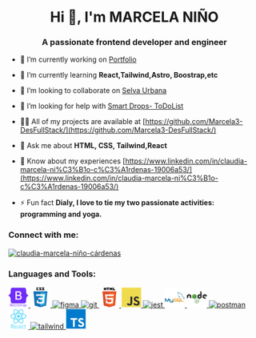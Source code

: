 <h1 align="center">Hi 👋, I'm MARCELA NIÑO</h1>
<h3 align="center">A passionate frontend developer and engineer</h3>

- 🔭 I’m currently working on [Portfolio](https://github.com/Marcela3-DesFullStack/Portfolio)

- 🌱 I’m currently learning **React,Tailwind,Astro, Boostrap,etc**

- 👯 I’m looking to collaborate on [Selva Urbana](https://github.com/Marcela3-DesFullStack/SelvaUrbana)

- 🤝 I’m looking for help with [Smart Drops- ToDoList](https://github.com/Marcela3-DesFullStack/SmartDrops_ToDoList)

- 👨‍💻 All of my projects are available at [https://github.com/Marcela3-DesFullStack/](https://github.com/Marcela3-DesFullStack/)

- 💬 Ask me about **HTML, CSS, Tailwind,React**

- 📄 Know about my experiences [https://www.linkedin.com/in/claudia-marcela-ni%C3%B1o-c%C3%A1rdenas-19006a53/](https://www.linkedin.com/in/claudia-marcela-ni%C3%B1o-c%C3%A1rdenas-19006a53/)

- ⚡ Fun fact **Dialy, I love to tie my two passionate activities: programming and yoga.**

<h3 align="left">Connect with me:</h3>
<p align="left">
<a href="https://linkedin.com/in/claudia-marcela-niño-cárdenas" target="blank"><img align="center" src="https://raw.githubusercontent.com/rahuldkjain/github-profile-readme-generator/master/src/images/icons/Social/linked-in-alt.svg" alt="claudia-marcela-niño-cárdenas" height="30" width="40" /></a>
</p>

<h3 align="left">Languages and Tools:</h3>
<p align="left"> <a href="https://getbootstrap.com" target="_blank" rel="noreferrer"> <img src="https://raw.githubusercontent.com/devicons/devicon/master/icons/bootstrap/bootstrap-plain-wordmark.svg" alt="bootstrap" width="40" height="40"/> </a> <a href="https://www.w3schools.com/css/" target="_blank" rel="noreferrer"> <img src="https://raw.githubusercontent.com/devicons/devicon/master/icons/css3/css3-original-wordmark.svg" alt="css3" width="40" height="40"/> </a> <a href="https://www.figma.com/" target="_blank" rel="noreferrer"> <img src="https://www.vectorlogo.zone/logos/figma/figma-icon.svg" alt="figma" width="40" height="40"/> </a> <a href="https://git-scm.com/" target="_blank" rel="noreferrer"> <img src="https://www.vectorlogo.zone/logos/git-scm/git-scm-icon.svg" alt="git" width="40" height="40"/> </a> <a href="https://www.w3.org/html/" target="_blank" rel="noreferrer"> <img src="https://raw.githubusercontent.com/devicons/devicon/master/icons/html5/html5-original-wordmark.svg" alt="html5" width="40" height="40"/> </a> <a href="https://developer.mozilla.org/en-US/docs/Web/JavaScript" target="_blank" rel="noreferrer"> <img src="https://raw.githubusercontent.com/devicons/devicon/master/icons/javascript/javascript-original.svg" alt="javascript" width="40" height="40"/> </a> <a href="https://jestjs.io" target="_blank" rel="noreferrer"> <img src="https://www.vectorlogo.zone/logos/jestjsio/jestjsio-icon.svg" alt="jest" width="40" height="40"/> </a> <a href="https://www.mysql.com/" target="_blank" rel="noreferrer"> <img src="https://raw.githubusercontent.com/devicons/devicon/master/icons/mysql/mysql-original-wordmark.svg" alt="mysql" width="40" height="40"/> </a> <a href="https://nodejs.org" target="_blank" rel="noreferrer"> <img src="https://raw.githubusercontent.com/devicons/devicon/master/icons/nodejs/nodejs-original-wordmark.svg" alt="nodejs" width="40" height="40"/> </a> <a href="https://postman.com" target="_blank" rel="noreferrer"> <img src="https://www.vectorlogo.zone/logos/getpostman/getpostman-icon.svg" alt="postman" width="40" height="40"/> </a> <a href="https://reactjs.org/" target="_blank" rel="noreferrer"> <img src="https://raw.githubusercontent.com/devicons/devicon/master/icons/react/react-original-wordmark.svg" alt="react" width="40" height="40"/> </a> <a href="https://tailwindcss.com/" target="_blank" rel="noreferrer"> <img src="https://www.vectorlogo.zone/logos/tailwindcss/tailwindcss-icon.svg" alt="tailwind" width="40" height="40"/> </a> <a href="https://www.typescriptlang.org/" target="_blank" rel="noreferrer"> <img src="https://raw.githubusercontent.com/devicons/devicon/master/icons/typescript/typescript-original.svg" alt="typescript" width="40" height="40"/> </a> </p>
